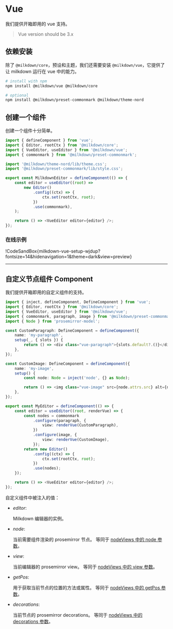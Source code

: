 # Vue

我们提供开箱即用的 vue 支持。

> Vue version should be 3.x

## 依赖安装

除了 `@milkdown/core`，预设和主题，我们还需要安装 `@milkdown/vue`，它提供了让 milkdown 运行在 vue 中的能力。

```bash
# install with npm
npm install @milkdown/vue @milkdown/core

# optional
npm install @milkdown/preset-commonmark @milkdown/theme-nord
```

## 创建一个组件

创建一个组件十分简单。

```typescript
import { defineComponent } from 'vue';
import { Editor, rootCtx } from '@milkdown/core';
import { VueEditor, useEditor } from '@milkdown/vue';
import { commonmark } from '@milkdown/preset-commonmark';

import '@milkdown/theme-nord/lib/theme.css';
import '@milkdown/preset-commonmark/lib/style.css';

export const MilkdownEditor = defineComponent(() => {
    const editor = useEditor((root) =>
        new Editor()
            .config((ctx) => {
                ctx.set(rootCtx, root);
            })
            .use(commonmark),
    );

    return () => <VueEditor editor={editor} />;
});
```

### 在线示例

!CodeSandBox{milkdown-vue-setup-wjdup?fontsize=14&hidenavigation=1&theme=dark&view=preview}

---

## 自定义节点组件 Component

我们提供开箱即用的自定义组件的支持。

```typescript
import { inject, defineComponent, DefineComponent } from 'vue';
import { Editor, rootCtx } from '@milkdown/core';
import { VueEditor, useEditor } from '@milkdown/vue';
import { commonmark, paragraph, image } from '@milkdown/preset-commonmark';
import { Node } from 'prosemirror-model';

const CustomParagraph: DefineComponent = defineComponent({
    name: 'my-paragraph',
    setup(_, { slots }) {
        return () => <div class="vue-paragraph">{slots.default?.()}</div>;
    },
});

const CustomImage: DefineComponent = defineComponent({
    name: 'my-image',
    setup() {
        const node: Node = inject('node', {} as Node);

        return () => <img class="vue-image" src={node.attrs.src} alt={node.attrs.alt} />;
    },
});

export const MyEditor = defineComponent(() => {
    const editor = useEditor((root, renderVue) => {
        const nodes = commonmark
            .configure(paragraph, {
                view: renderVue(CustomParagraph),
            })
            .configure(image, {
                view: renderVue(CustomImage),
            });
        return new Editor()
            .config((ctx) => {
                ctx.set(rootCtx, root);
            })
            .use(nodes);
    });

    return () => <VueEditor editor={editor} />;
});
```

自定义组件中被注入的值：

-   _editor_:

    Milkdown 编辑器的实例。

-   _node_:

    当前需要组件渲染的 prosemirror 节点。
    等同于 [nodeViews 中的 node 参数](https://prosemirror.net/docs/ref/#view.EditorProps.nodeViews)。

-   _view_:

    当前编辑器的 prosemirror view。
    等同于 [nodeViews 中的 view 参数](https://prosemirror.net/docs/ref/#view.EditorProps.nodeViews)。

-   _getPos_:

    用于获取当前节点的位置的方法或属性。
    等同于 [nodeViews 中的 getPos 参数](https://prosemirror.net/docs/ref/#view.EditorProps.nodeViews)。

-   _decorations_:

    当前节点的 prosemirror decorations。
    等同于 [nodeViews 中的 decorations 参数](https://prosemirror.net/docs/ref/#view.EditorProps.nodeViews)。

